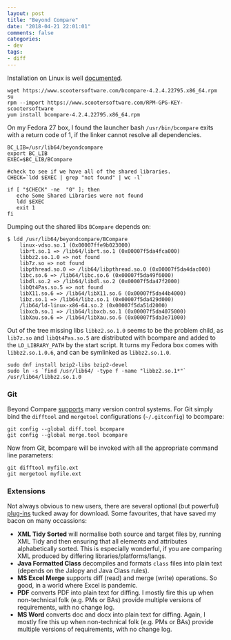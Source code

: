 ```yaml
---
layout: post
title: "Beyond Compare"
date: "2018-04-21 22:01:01"
comments: false
categories:
- dev
tags:
- diff
---
```


Installation on Linux is well [documented](https://www.scootersoftware.com/download.php?zz=kb_linux_install).

    wget https://www.scootersoftware.com/bcompare-4.2.4.22795.x86_64.rpm
    su
    rpm --import https://www.scootersoftware.com/RPM-GPG-KEY-scootersoftware
    yum install bcompare-4.2.4.22795.x86_64.rpm


On my Fedora 27 box, I found the launcher bash `/usr/bin/bcompare` exits with a return code of 1, if the linker cannot resolve all dependencies.

    BC_LIB=/usr/lib64/beyondcompare
    export BC_LIB
    EXEC=$BC_LIB/BCompare
    
    #check to see if we have all of the shared libraries.
    CHECK=`ldd $EXEC | grep "not found" | wc -l`

    if [ "$CHECK" -ne  "0" ]; then
       echo Some Shared Libraries were not found
       ldd $EXEC
       exit 1
    fi

Dumping out the shared libs `BCompare` depends on:


    $ ldd /usr/lib64/beyondcompare/BCompare
        linux-vdso.so.1 (0x00007ffe9b023000)
        librt.so.1 => /lib64/librt.so.1 (0x00007f5da4fca000)
        libbz2.so.1.0 => not found
        lib7z.so => not found
        libpthread.so.0 => /lib64/libpthread.so.0 (0x00007f5da4dac000)
        libc.so.6 => /lib64/libc.so.6 (0x00007f5da49f6000)
        libdl.so.2 => /lib64/libdl.so.2 (0x00007f5da47f2000)
        libQt4Pas.so.5 => not found
        libX11.so.6 => /lib64/libX11.so.6 (0x00007f5da44b4000)
        libz.so.1 => /lib64/libz.so.1 (0x00007f5da429d000)
        /lib64/ld-linux-x86-64.so.2 (0x00007f5da51d2000)
        libxcb.so.1 => /lib64/libxcb.so.1 (0x00007f5da4075000)
        libXau.so.6 => /lib64/libXau.so.6 (0x00007f5da3e71000)

Out of the tree missing libs `libbz2.so.1.0` seems to be the problem child, as `lib7z.so` and `libQt4Pas.so.5` are distributed with bcompare and added to the `LD_LIBRARY_PATH` by the start script. It turns my Fedora box comes with `libbz2.so.1.0.6`, and can be symlinked as `libbz2.so.1.0`.

    sudo dnf install bzip2-libs bzip2-devel
    sudo ln -s `find /usr/lib64/ -type f -name "libbz2.so.1*"` /usr/lib64/libbz2.so.1.0


### Git

Beyond Compare [supports](http://www.scootersoftware.com/support.php?zz=kb_vcs#gitlinux) many version control systems. For Git simply bind the `difftool` and `mergetool` configurations (`~/.gitconfig`) to bcompare:

    git config --global diff.tool bcompare
    git config --global merge.tool bcompare

Now from Git, bcompare will be invoked with all the appropriate command line parameters:

    git difftool myfile.ext
    git mergetool myfile.ext


### Extensions

Not always obvious to new users, there are several optional (but powerful) [plug-ins](http://www.scootersoftware.com/support.php?c=kb_morerules.php) tucked away for download. Some favourites, that have saved my bacon on many occassions:

- **XML Tidy Sorted** will normalise both source and target files by, running XML Tidy and then ensuring that all elements and attributes alphabetically sorted. This is especially wonderful, if you are comparing XML produced by differing libraries/platforms/langs.
- **Java Formatted Class** decompiles and formats `class` files into plain text (depends on the Jalopy and Java Class rules).
- **MS Excel Merge** supports diff (read) and merge (write) operations. So good, in a world where Excel is pandemic.
- **PDF** converts PDF into plain text for diffing. I mostly fire this up when non-technical folk (e.g. PMs or BAs) provide multiple versions of requirements, with no change log.
- **MS Word** converts doc and docx into plain text for diffing. Again, I mostly fire this up when non-technical folk (e.g. PMs or BAs) provide multiple versions of requirements, with no change log.



